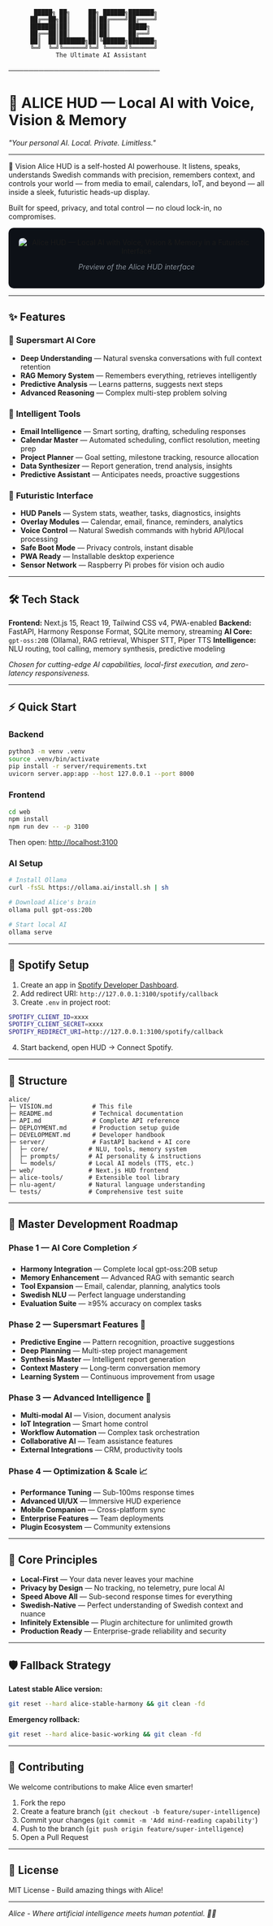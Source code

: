 ```
       █████╗ ██╗     ██╗ ██████╗███████╗
      ██╔══██╗██║     ██║██╔════╝██╔════╝
      ███████║██║     ██║██║     █████╗  
      ██╔══██║██║     ██║██║     ██╔══╝  
      ██║  ██║███████╗██║╚██████╗███████╗
      ╚═╝  ╚═╝╚══════╝╚═╝ ╚═════╝╚══════╝
             The Ultimate AI Assistant
```

──────────────────────────────

# 🚀 ALICE HUD — Local AI with Voice, Vision & Memory

*"Your personal AI. Local. Private. Limitless."*

---

🌌 Vision
Alice HUD is a self-hosted AI powerhouse.
It listens, speaks, understands Swedish commands with precision, remembers context, and controls your world — from media to email, calendars, IoT, and beyond — all inside a sleek, futuristic heads-up display.

Built for speed, privacy, and total control — no cloud lock-in, no compromises.

<div style="background-color:#0d1117;padding:20px;border-radius:10px;text-align:center;"> <img src="docs/image.png" alt="Alice HUD — Local AI with Voice, Vision & Memory in a Futuristic Interface" style="max-width:100%;border-radius:8px;"> <p style="color:#8b949e;font-style:italic;">Preview of the Alice HUD interface</p> </div>

---

## ✨ Features

### 🧠 **Supersmart AI Core**
* **Deep Understanding** — Natural svenska conversations with full context retention
* **RAG Memory System** — Remembers everything, retrieves intelligently
* **Predictive Analysis** — Learns patterns, suggests next steps
* **Advanced Reasoning** — Complex multi-step problem solving

### 🎯 **Intelligent Tools**
* **Email Intelligence** — Smart sorting, drafting, scheduling responses
* **Calendar Master** — Automated scheduling, conflict resolution, meeting prep
* **Project Planner** — Goal setting, milestone tracking, resource allocation
* **Data Synthesizer** — Report generation, trend analysis, insights
* **Predictive Assistant** — Anticipates needs, proactive suggestions

### 🎨 **Futuristic Interface**
* **HUD Panels** — System stats, weather, tasks, diagnostics, insights
* **Overlay Modules** — Calendar, email, finance, reminders, analytics
* **Voice Control** — Natural Swedish commands with hybrid API/local processing
* **Safe Boot Mode** — Privacy controls, instant disable
* **PWA Ready** — Installable desktop experience
* **Sensor Network** — Raspberry Pi probes för vision och audio

---

## 🛠 Tech Stack

**Frontend:** Next.js 15, React 19, Tailwind CSS v4, PWA-enabled
**Backend:** FastAPI, Harmony Response Format, SQLite memory, streaming
**AI Core:** `gpt-oss:20B` (Ollama), RAG retrieval, Whisper STT, Piper TTS
**Intelligence:** NLU routing, tool calling, memory synthesis, predictive modeling

*Chosen for cutting-edge AI capabilities, local-first execution, and zero-latency responsiveness.*

---

## ⚡ Quick Start

### Backend
```bash
python3 -m venv .venv
source .venv/bin/activate
pip install -r server/requirements.txt
uvicorn server.app:app --host 127.0.0.1 --port 8000
```

### Frontend
```bash
cd web
npm install
npm run dev -- -p 3100
```

Then open: [http://localhost:3100](http://localhost:3100)

### AI Setup
```bash
# Install Ollama
curl -fsSL https://ollama.ai/install.sh | sh

# Download Alice's brain
ollama pull gpt-oss:20b

# Start local AI
ollama serve
```

---

## 🎵 Spotify Setup

1. Create an app in [Spotify Developer Dashboard](https://developer.spotify.com/dashboard/).
2. Add redirect URI: `http://127.0.0.1:3100/spotify/callback`
3. Create `.env` in project root:
```bash
SPOTIFY_CLIENT_ID=xxxx
SPOTIFY_CLIENT_SECRET=xxxx
SPOTIFY_REDIRECT_URI=http://127.0.0.1:3100/spotify/callback
```
4. Start backend, open HUD → Connect Spotify.

---

## 📂 Structure

```
alice/
├─ VISION.md           # This file
├─ README.md           # Technical documentation
├─ API.md              # Complete API reference
├─ DEPLOYMENT.md       # Production setup guide
├─ DEVELOPMENT.md      # Developer handbook
├─ server/             # FastAPI backend + AI core
│  ├─ core/           # NLU, tools, memory system
│  ├─ prompts/        # AI personality & instructions
│  └─ models/         # Local AI models (TTS, etc.)
├─ web/               # Next.js HUD frontend
├─ alice-tools/       # Extensible tool library
├─ nlu-agent/         # Natural language understanding
└─ tests/             # Comprehensive test suite
```

---

## 🧠 Master Development Roadmap

### Phase 1 — AI Core Completion ⚡
* **Harmony Integration** — Complete local gpt-oss:20B setup
* **Memory Enhancement** — Advanced RAG with semantic search
* **Tool Expansion** — Email, calendar, planning, analytics tools
* **Swedish NLU** — Perfect language understanding
* **Evaluation Suite** — ≥95% accuracy on complex tasks

### Phase 2 — Supersmart Features 🎯
* **Predictive Engine** — Pattern recognition, proactive suggestions  
* **Deep Planning** — Multi-step project management
* **Synthesis Master** — Intelligent report generation
* **Context Mastery** — Long-term conversation memory
* **Learning System** — Continuous improvement from usage

### Phase 3 — Advanced Intelligence 🚀
* **Multi-modal AI** — Vision, document analysis
* **IoT Integration** — Smart home control
* **Workflow Automation** — Complex task orchestration
* **Collaborative AI** — Team assistance features
* **External Integrations** — CRM, productivity tools

### Phase 4 — Optimization & Scale 📈
* **Performance Tuning** — Sub-100ms response times
* **Advanced UI/UX** — Immersive HUD experience
* **Mobile Companion** — Cross-platform sync
* **Enterprise Features** — Team deployments
* **Plugin Ecosystem** — Community extensions

---

## 🎯 Core Principles

* **Local-First** — Your data never leaves your machine
* **Privacy by Design** — No tracking, no telemetry, pure local AI
* **Speed Above All** — Sub-second response times for everything
* **Swedish-Native** — Perfect understanding of Swedish context and nuance
* **Infinitely Extensible** — Plugin architecture for unlimited growth
* **Production Ready** — Enterprise-grade reliability and security

---

## 🛡 Fallback Strategy

**Latest stable Alice version:**
```bash
git reset --hard alice-stable-harmony && git clean -fd
```

**Emergency rollback:**
```bash
git reset --hard alice-basic-working && git clean -fd
```

---

## 🤝 Contributing

We welcome contributions to make Alice even smarter!

1. Fork the repo
2. Create a feature branch (`git checkout -b feature/super-intelligence`)
3. Commit your changes (`git commit -m 'Add mind-reading capability'`)
4. Push to the branch (`git push origin feature/super-intelligence`)
5. Open a Pull Request

---

## 📜 License

MIT License - Build amazing things with Alice!

---

*Alice - Where artificial intelligence meets human potential. 🤖✨*